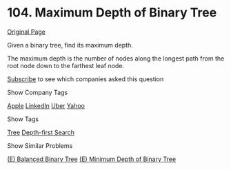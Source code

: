 # 104. Maximum Depth of Binary Tree

[Original Page](https://leetcode.com/problems/maximum-depth-of-binary-tree/)

Given a binary tree, find its maximum depth.

The maximum depth is the number of nodes along the longest path from the root node down to the farthest leaf node.

<div>

[Subscribe](/subscribe/) to see which companies asked this question

</div>

<div>

<div id="company_tags" class="btn btn-xs btn-warning">Show Company Tags</div>

<span class="hidebutton">[Apple](/company/apple/) [LinkedIn](/company/linkedin/) [Uber](/company/uber/) [Yahoo](/company/yahoo/)</span></div>

<div>

<div id="tags" class="btn btn-xs btn-warning">Show Tags</div>

<span class="hidebutton">[Tree](/tag/tree/) [Depth-first Search](/tag/depth-first-search/)</span></div>

<div>

<div id="similar" class="btn btn-xs btn-warning">Show Similar Problems</div>

<span class="hidebutton">[(E) Balanced Binary Tree](/problems/balanced-binary-tree/) [(E) Minimum Depth of Binary Tree](/problems/minimum-depth-of-binary-tree/)</span></div>